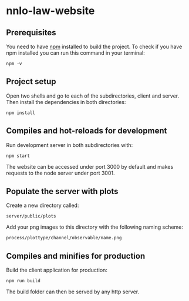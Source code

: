 # nnlo-law-website

## Prerequisites

You need to have [npm](https://www.npmjs.com/) installed to build the project. To check if you have npm installed you can run this command in your terminal:
```
npm -v
```
## Project setup

Open two shells and go to each of the subdirectories, client and server. Then
install the dependencies in both directories:
```
npm install
```

## Compiles and hot-reloads for development

Run development server in both subdirectories with:
```
npm start
```
The website can be accessed under port 3000 by default and makes requests to the
node server under port 3001.

## Populate the server with plots

Create a new directory called:
```
server/public/plots
```
Add your png images to this directory with the following naming scheme:
```
process/plottype/channel/observable/name.png
```

## Compiles and minifies for production

Build the client application for production:
```
npm run build
```
The build folder can then be served by any http server.